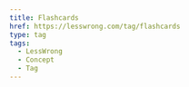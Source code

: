 ```yaml
---
title: Flashcards
href: https://lesswrong.com/tag/flashcards
type: tag
tags:
  - LessWrong
  - Concept
  - Tag
---
```


